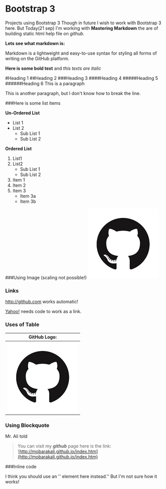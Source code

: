 # Bootstrap 3
Projects using Bootstrap 3
Though in future I wish to work with Bootstrap 3 here. But Today(21 sep)
I'm working with **Mastering Markdown** the are of building static html
help file on *github*.

**Lets see what markdown is:**

Markdown is a lightweight and easy-to-use syntax for styling all forms of
writing on the GitHub platform.

**Here is some bold text** and *this texts are italic*

#Heading 1
##Heading 2
###Heading 3
####Heading 4
#####Heading 5
######Heading 6
This is a paragraph

This is another paragraph, but I don't know how to
break the line.

###Here is some list items

**Un-Ordered List**
* List 1
* List 2
    * Sub List 1
    * Sub List 2

**Ordered List**

1. List1
2. List2
    * Sub List 1
    * Sub List 2
1. Item 1
2. Item 2
3. Item 3
   * Item 3a
   * Item 3b

###Using Image (scaling not possible!)
![Image Title](/images/logo.png)

### Links

http://github.com works automatic!

[Yahoo!](http://yahoo.com) needs code to work as a link.

### Uses of Table
GitHub Logo:                    |
------------------------------- |
![GitHub Logo](/images/logo.png)|


### Using Blockquote
Mr. Ali told
>You can visit my ***github*** page here is the link:
>[http://mobarakali.github.io/index.htm](http://mobarakali.github.io/index.htm)

###Inline code

I think you should use an
'<addr>' element here instead.'<addr>' But I'm not sure how it works!